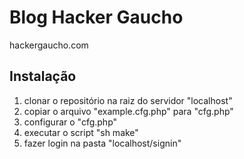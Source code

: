 # Blog Hacker Gaucho
hackergaucho.com

## Instalação

1. clonar o repositório na raiz do servidor "localhost"
1. copiar o arquivo "example.cfg.php" para "cfg.php"
1. configurar o "cfg.php"
1. executar o script "sh make"
1. fazer login na pasta "localhost/signin"
